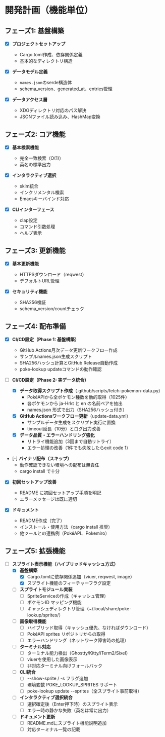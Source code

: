# 開発計画（機能単位）

## フェーズ1: 基盤構築
- [x] **プロジェクトセットアップ**
  - Cargo.toml作成、依存関係定義
  - 基本的なディレクトリ構造

- [x] **データモデル定義**
  - `names.json`のserde構造体
  - schema_version、generated_at、entries管理

- [x] **データアクセス層**
  - XDGディレクトリ対応のパス解決
  - JSONファイル読み込み、HashMap変換

## フェーズ2: コア機能
- [x] **基本検索機能**
  - 完全一致検索（O(1)）
  - 英名の標準出力

- [x] **インタラクティブ選択**
  - skim統合
  - インクリメンタル検索
  - Emacsキーバインド対応

- [x] **CLIインターフェース**
  - clap設定
  - コマンド引数処理
  - ヘルプ表示

## フェーズ3: 更新機能
- [x] **基本更新機能**
  - HTTPSダウンロード（reqwest）
  - デフォルトURL管理

- [x] **セキュリティ機能**
  - SHA256検証
  - schema_version/countチェック

## フェーズ4: 配布準備
- [x] **CI/CD設定（Phase 1: 基盤構築）**
  - GitHub Actions月次データ更新ワークフロー作成
  - サンプルnames.json生成スクリプト
  - SHA256ハッシュ計算とGitHub Release自動作成
  - poke-lookup updateコマンドの動作確認

- [ ] **CI/CD設定（Phase 2: 実データ統合）**
  - [x] **データ取得スクリプト作成**（.github/scripts/fetch-pokemon-data.py）
    - PokéAPIから全ポケモン種数を動的取得（1025件）
    - 各ポケモンから ja-Hrkt と en の名前ペアを抽出
    - names.json 形式で出力（SHA256ハッシュ付き）
  - [x] **GitHub Actionsワークフロー更新**（update-data.yml）
    - サンプルデータ生成をスクリプト実行に置換
    - timeout延長（10分）とログ出力改善
  - [x] **データ品質・エラーハンドリング強化**
    - リトライ機能追加（3回まで自動リトライ）
    - エラー処理の改善（1件でも失敗したらexit code 1）

- [-] **バイナリ配布（スキップ）**
  - 動作確認できない環境への配布は無責任
  - cargo install で十分

- [x] **初回セットアップ改善**
  - README に初回セットアップ手順を明記
  - エラーメッセージは既に適切

- [x] **ドキュメント**
  - README作成（完了）
  - インストール・使用方法（cargo install 推奨）
  - 他ツールとの連携例（PokéAPI、Pokemiro）

## フェーズ5: 拡張機能
- [ ] **スプライト表示機能（ハイブリッドキャッシュ方式）**
  - [x] **基盤構築**
    - [x] Cargo.tomlに依存関係追加（viuer, reqwest, image）
    - [x] スプライト機能のフィーチャーフラグ設定
  - [ ] **スプライトモジュール実装**
    - [ ] SpriteServiceの作成（キャッシュ管理）
    - [ ] ポケモンID マッピング機能
    - [ ] キャッシュディレクトリ管理（~/.local/share/poke-lookup/sprites/）
  - [ ] **画像取得機能**
    - [ ] ハイブリッド取得（キャッシュ優先、なければダウンロード）
    - [ ] PokéAPI sprites リポジトリからの取得
    - [ ] エラーハンドリング（ネットワーク障害時の処理）
  - [ ] **ターミナル対応**
    - [ ] ターミナル能力検出（Ghostty/Kitty/iTerm2/Sixel）
    - [ ] viuerを使用した画像表示
    - [ ] 非対応ターミナル向けフォールバック
  - [ ] **CLI統合**
    - [ ] --show-sprite / -s フラグ追加
    - [ ] 環境変数 POKE_LOOKUP_SPRITES サポート
    - [ ] poke-lookup update --sprites（全スプライト事前取得）
  - [ ] **インタラクティブ選択統合**
    - [ ] 選択確定後（Enter押下時）のスプライト表示
    - [ ] エラー時の静かな失敗（英名は常に出力）
  - [ ] **ドキュメント更新**
    - [ ] README.mdにスプライト機能説明追加
    - [ ] 対応ターミナル一覧の記載
